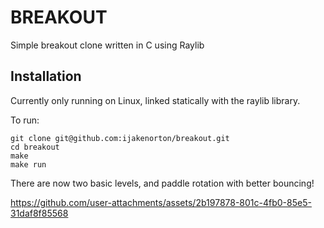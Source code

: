 # BREAKOUT

Simple breakout clone written in C using Raylib

## Installation

Currently only running on Linux, linked statically with the raylib library.

To run:
```
git clone git@github.com:ijakenorton/breakout.git
cd breakout
make
make run
```

There are now two basic levels, and paddle rotation with better bouncing!

https://github.com/user-attachments/assets/2b197878-801c-4fb0-85e5-31daf8f85568

